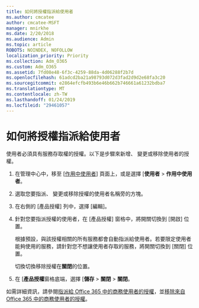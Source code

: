 ```yaml
---
title: 如何將授權指派給使用者
ms.author: cmcatee
author: cmcatee-MSFT
manager: mnirkhe
ms.date: 2/20/2018
ms.audience: Admin
ms.topic: article
ROBOTS: NOINDEX, NOFOLLOW
localization_priority: Priority
ms.collection: Adm_O365
ms.custom: Adm_O365
ms.assetid: 7fd08e48-6f3c-4259-88da-4d06288f2b7d
ms.openlocfilehash: 61adcd2ba21a98793d072d3fad2d9d2e68fa3c20
ms.sourcegitcommit: e2864efcfb493b6e46b662b746661a61232bdba7
ms.translationtype: MT
ms.contentlocale: zh-TW
ms.lasthandoff: 01/24/2019
ms.locfileid: "29461057"
---
```

# <a name="how-to-assign-a-license-to-a-user"></a>如何將授權指派給使用者

使用者必須具有服務存取權的授權。以下是步驟來新增、 變更或移除使用者的授權。
  
1. 在管理中心中，移至 [[作用中使用者](https://go.microsoft.com/fwlink/p/?linkid=834822)] 頁面上，或是選擇 [**使用者** \> **作用中使用者**。
    
2. 選取您要指派、 變更或移除授權的使用者名稱旁的方塊。
    
3. 在右側的 [產品授權] 列中，選擇 [編輯]。
    
4. 針對您要指派授權的使用者，在 [產品授權] 窗格中，將開關切換到 [開啟] 位置。 
    
    根據預設，與該授權相關的所有服務都會自動指派給使用者。若要限定使用者能夠使用的服務，請針對您不想讓使用者存取的服務，將開關切換到 [關閉] 位置。 
    
    切換切換移除授權在**關閉**的位置。 
    
5. 在 [**產品授權**窗格底端，選擇 [**儲存** \> **關閉** \> **關閉**。
    
如需詳細資訊，請參閱[指派給 Office 365 中的商務使用者的授權](https://support.office.com/article/997596b5-4173-4627-b915-36abac6786dc)，並[移除來自 Office 365 中的商務使用者的授權](https://support.office.com/article/9b497c85-d0a4-4735-80fa-d3565bc05bd1)。
  

